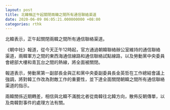 ```yaml
---
layout: post
title: 北韓稱正午起關閉兩韓之間所有通信聯絡渠道
date: 2020-06-09 06:05:21.000000000 +08:00
categories: rthk
---
```


北韓表示，正午起關閉兩韓之間所有通信聯絡渠道。

《朝中社》報道，從今天正午12時起，官方通過朝韓聯絡辦公室維持的通信聯絡渠道，兩韓軍方之間的東西海通信線路和通信聯絡試點線路，以及勞動黨中央委員會總部大樓和青瓦台之間的熱線，將全面被關閉。

報道表示，勞動黨第一副部長金與正和黨中央委副委員長金英哲在工作總結會議上強調，將對韓工作改為對敵工作的重要性，並下達全面關閉朝韓之間所有通信聯絡渠道的指示。

兩韓關係近期轉差，相信與北韓不滿脫北者從南韓往北韓方向，散佈反朝傳單，以及南韓對事件的處理方法有關。

